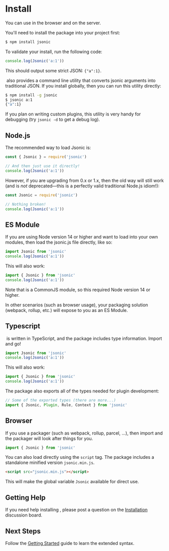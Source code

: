 # Install

You can use <name-self/> in the browser and on the server.

You'll need to install the package into your project first:

```sh
$ npm install jsonic 
```

To validate your install, run the following code:

```js
console.log(Jsonic('a:1'))
```

This should output some strict JSON: `{"a":1}`. 

&ZeroWidthSpace;<name-self /> also provides a command line utility
that converts jsonic arguments into traditional JSON. If you install
<name-self/> globally, then you can run this utility directly:

```sh
$ npm install -g jsonic
$ jsonic a:1
{"a":1}
```

If you plan on writing custom plugins, this utility is very handy for
debugging (try `jsonic -d` to get a debug log).


## Node.js

The recommended way to load Jsonic is:

```js
const { Jsonic } = require('jsonic')

// And then just use it directly!
console.log(Jsonic('a:1'))
```

However, if you are upgrading from <name-self/> 0.x or 1.x, then the
old way will still work (and is *not* deprecated&mdash;this is a perfectly valid traditional Node.js idiom!):


```js
const Jsonic = require('jsonic')

// Nothing broken!
console.log(Jsonic('a:1'))
```

## ES Module

If you are using Node version 14 or higher and want to load <name-self/> into your
own modules, then load the jsonic.js file directly, like so:

```js
import Jsonic from 'jsonic'
console.log(Jsonic('a:1'))
```

This will also work:

```js
import { Jsonic } from 'jsonic'
console.log(Jsonic('a:1'))
```

Note that <name-self /> is a CommonJS module, so this required Node
version 14 or higher.

In other scenarios (such as browser usage), your packaging solution
(webpack, rollup, etc.) will expose <name-self /> to you as an ES Module.


## Typescript

&ZeroWidthSpace;<name-self /> is written in TypeScript, and the
package includes type information. Import and go!

```ts
import Jsonic from 'jsonic'
console.log(Jsonic('a:1'))
```

This will also work:

```ts
import { Jsonic } from 'jsonic'
console.log(Jsonic('a:1'))
```

The package also exports all of the types needed for plugin development:


```ts
// Some of the exported types (there are more...)
import { Jsonic, Plugin, Rule, Context } from 'jsonic'
```


## Browser

If you use a packager (such as webpack, rollup, parcel, ...), then
import <name-self/> and the packager will look after things for you.

```js
import { Jsonic } from 'jsonic'
```

You can also load <name-self/> directly using the `script` tag. The
package includes a standalone minified version `jsonic.min.js`.


```html
<script src="jsonic.min.js"></script>
```

This will make the global variable `Jsonic` available for direct use.


## Getting Help

If you need help installing <name-self/>, please post a question on
the [Installation](https://github.com/rjrodger/jsonic/discussions/26)
discussion board.



## Next Steps

Follow the [Getting Started](getting-started) guide to learn the extended
<name-self/> syntax.











